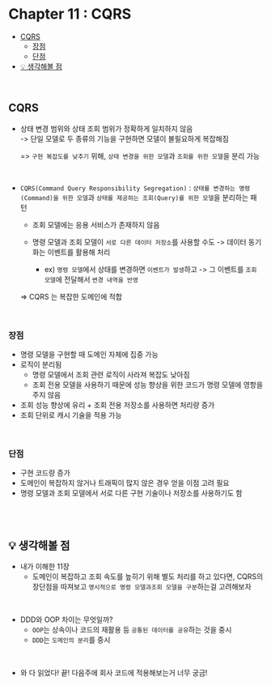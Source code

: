 # Chapter 11 : CQRS

- [CQRS](#CQRS)
  - [장점](#장점)
  - [단점](#단점) 
- [💡 생각해볼 점](#-생각해볼-점) 

<br/>

## CQRS
- 상태 변경 범위와 상태 조회 범위가 정확하게 일치하지 않음      
  -> 단일 모델로 두 종류의 기능을 구현하면 모델이 불필요하게 복잡해짐    

  => `구현 복잡도를 낮추기` 위해, `상태 변경을 위한 모델`과 `조회를 위한 모델`을 분리 가능 

<br/>

- `CQRS(Command Query Responsibility Segregation)` : `상태를 변경하는 명령(Command)을 위한 모델`과 `상태를 제공하는 조회(Query)를 위한 모델`을 분리하는 패턴   

  - 조회 모델에는 응용 서비스가 존재하지 않음
  - 명령 모델과 조회 모델이 `서로 다른 데이터 저장소`를 사용할 수도 -> 데이터 동기화는 이벤트를 활용해 처리
    
    - ex) `명령 모델`에서 상태를 변경하면 `이벤트가 발생`하고 -> 그 이벤트를 `조회 모델`에 전달해서 `변경 내역을 반영`     
    
  => CQRS 는 복잡한 도메인에 적합

<br/>

### 장점
- 명령 모델을 구현할 때 도메인 자체에 집중 가능
- 로직이 분리됨
  - 명령 모델에서 조회 관련 로직이 사라져 복잡도 낮아짐
  - 조회 전용 모델을 사용하기 때문에 성능 향상을 위한 코드가 명령 모델에 영항을 주지 않음  
- 조회 성능 향상에 유리 + 조회 전용 저장소를 사용하면 처리량 증가 
- 조회 단위로 캐시 기술을 적용 가능   

<br/>

### 단점
- 구현 코드량 증가
- 도메인이 복잡하지 않거나 트래픽이 많지 않은 경우 얻을 이점 고려 필요
- 명령 모델과 조회 모델에서 서로 다른 구현 기술이나 저장소를 사용하기도 함   

<br/><br/>

## 💡 생각해볼 점

- 내가 이해한 11장
  - 도메인이 복잡하고 조회 속도를 높히기 위해 별도 처리를 하고 있다면, CQRS의 장단점을 따져보고 `명시적으로 명령 모델과조회 모델을 구분`하는걸 고려해보자

<br/>

- DDD와 OOP 차이는 무엇일까?
  - `OOP`는 상속이나 코드의 재활용 등 `공통된 데이터를 공유`하는 것을 중시 
  - `DDD`는 `도메인의 분리`를 중시   

<br/>

- 와 다 읽었다! 끝!
  다음주에 회사 코드에 적용해보는거 너무 궁금!        

<br/>
